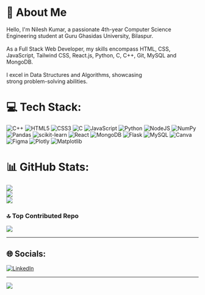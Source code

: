 # 💫 About Me 
Hello, I'm Nilesh Kumar, a passionate 4th-year Computer Science<br>Engineering student at Guru Ghasidas University, Bilaspur.<br><br>As a Full Stack Web Developer, my skills encompass HTML, CSS,<br>JavaScript, Tailwind CSS, React.js, Python, C, C++, Git, MySQL and<br>MongoDB. <br><br>I excel in Data Structures and Algorithms, showcasing<br>strong problem-solving abilities.




# 💻 Tech Stack:
![C++](https://img.shields.io/badge/c++-%2300599C.svg?style=plastic&logo=c%2B%2B&logoColor=white) ![HTML5](https://img.shields.io/badge/html5-%23E34F26.svg?style=plastic&logo=html5&logoColor=white) ![CSS3](https://img.shields.io/badge/css3-%231572B6.svg?style=plastic&logo=css3&logoColor=white) ![C](https://img.shields.io/badge/c-%2300599C.svg?style=plastic&logo=c&logoColor=white) ![JavaScript](https://img.shields.io/badge/javascript-%23323330.svg?style=plastic&logo=javascript&logoColor=%23F7DF1E) ![Python](https://img.shields.io/badge/python-3670A0?style=plastic&logo=python&logoColor=ffdd54) ![NodeJS](https://img.shields.io/badge/node.js-6DA55F?style=plastic&logo=node.js&logoColor=white) ![NumPy](https://img.shields.io/badge/numpy-%23013243.svg?style=plastic&logo=numpy&logoColor=white) ![Pandas](https://img.shields.io/badge/pandas-%23150458.svg?style=plastic&logo=pandas&logoColor=white) ![scikit-learn](https://img.shields.io/badge/scikit--learn-%23F7931E.svg?style=plastic&logo=scikit-learn&logoColor=white) ![React](https://img.shields.io/badge/react-%2320232a.svg?style=plastic&logo=react&logoColor=%2361DAFB) ![MongoDB](https://img.shields.io/badge/MongoDB-%234ea94b.svg?style=plastic&logo=mongodb&logoColor=white) ![Flask](https://img.shields.io/badge/flask-%23000.svg?style=plastic&logo=flask&logoColor=white) ![MySQL](https://img.shields.io/badge/mysql-4479A1.svg?style=plastic&logo=mysql&logoColor=white) ![Canva](https://img.shields.io/badge/Canva-%2300C4CC.svg?style=plastic&logo=Canva&logoColor=white) ![Figma](https://img.shields.io/badge/figma-%23F24E1E.svg?style=plastic&logo=figma&logoColor=white) ![Plotly](https://img.shields.io/badge/Plotly-%233F4F75.svg?style=plastic&logo=plotly&logoColor=white) ![Matplotlib](https://img.shields.io/badge/Matplotlib-%23ffffff.svg?style=plastic&logo=Matplotlib&logoColor=black)
# 📊 GitHub Stats:
![](https://github-readme-stats.vercel.app/api?username=nilesh0198&theme=dark&hide_border=false&include_all_commits=false&count_private=false)<br/>
![](https://github-readme-streak-stats.herokuapp.com/?user=nilesh0198&theme=dark&hide_border=false)<br/>
![](https://github-readme-stats.vercel.app/api/top-langs/?username=nilesh0198&theme=dark&hide_border=false&include_all_commits=false&count_private=false&layout=compact)

### 🔝 Top Contributed Repo
![](https://github-contributor-stats.vercel.app/api?username=nilesh0198&limit=5&theme=dark&combine_all_yearly_contributions=true)

---
## 🌐 Socials:                    
[![LinkedIn](https://img.shields.io/badge/LinkedIn-%230077B5.svg?logo=linkedin&logoColor=white)](https://linkedin.com/in/nilesh0198) 

---
[![](https://visitcount.itsvg.in/api?id=nilesh0198&icon=0&color=0)](https://visitcount.itsvg.in)

<!-- Proudly created with GPRM ( https://gprm.itsvg.in ) -->
